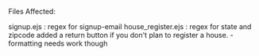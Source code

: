 Files Affected: 

signup.ejs : regex for signup-email
house_register.ejs : regex for state and zipcode 
					 added a return button if you don't plan to register a house. - formatting needs work though